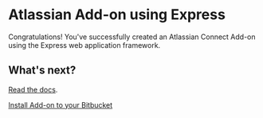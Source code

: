 # Atlassian Add-on using Express

Congratulations! You've successfully created an Atlassian Connect Add-on using the Express web application framework.

## What's next?

[Read the docs](https://bitbucket.org/atlassian/atlassian-connect-express/src/master/README.md#markdown-header-install-dependencies).

<html>
  <head>
    <link rel="stylesheet" href="https://aui-cdn.atlassian.com/aui-adg/5.9.14/css/aui.min.css" media="all">
  </head>
  <body>
    <a class="aui-button aui-button-primary"
          href="https://bitbucket.org/site/addons/authorize?descriptor_uri=https://543ace99.ngrok.io/&redirect_uri=https://543ace99.ngrok.io/welcome.html">
       <span class="aui-icon aui-icon-small aui-iconfont-bitbucket"></span>
       Install Add-on to your Bitbucket
    </a>
  </body>
</html>
